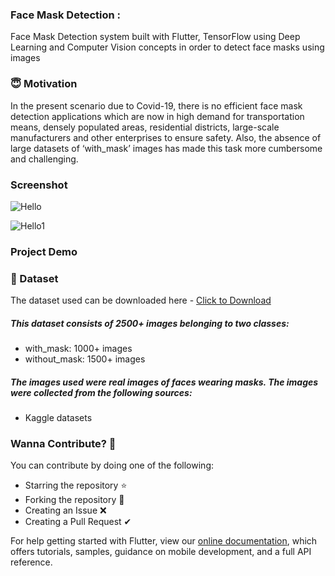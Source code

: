### Face Mask Detection :
Face Mask Detection system built with Flutter, TensorFlow using Deep Learning and Computer Vision concepts in order to detect face masks using images 


### 😇 Motivation
In the present scenario due to Covid-19, there is no efficient face mask detection applications which are now in high demand for transportation means, densely populated areas, residential districts, large-scale manufacturers and other enterprises to ensure safety. Also, the absence of large datasets of ‘with_mask’ images has made this task more cumbersome and challenging.


### Screenshot


![Hello]("Screenshot/pic102.jpg")

![Hello1]("pic102.jpg")

### Project Demo


### 📁 Dataset
The dataset used can be downloaded here - [Click to Download](https://www.kaggle.com/sumansid/facemask-dataset)

##### This dataset consists of 2500+ images belonging to two classes:
  - with_mask: 1000+ images
  - without_mask: 1500+ images
  
  
##### The images used were real images of faces wearing masks. The images were collected from the following sources:
  - Kaggle datasets


###  Wanna Contribute? 🚀
  You can contribute by doing one of the following:
  - Starring the repository ⭐
  - Forking the repository 🍴
  - Creating an Issue ❌
  - Creating a Pull Request ✔


For help getting started with Flutter, view our
[online documentation](https://flutter.dev/docs), which offers tutorials,
samples, guidance on mobile development, and a full API reference.

